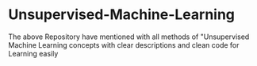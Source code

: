 # Unsupervised-Machine-Learning
The above Repository have mentioned with all methods of "Unsupervised Machine Learning concepts with clear descriptions and clean code for Learning easily
